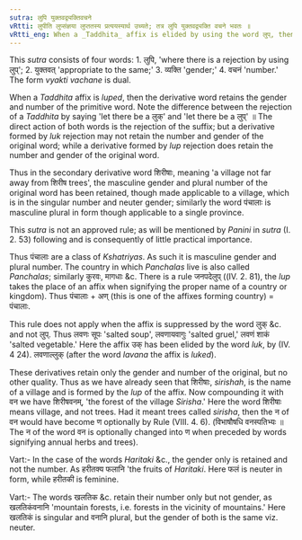 ```yaml
---
sutra: लुपि युक्तवद्व्यक्तिवचने
vRtti: लुपीति लुप्संज्ञया लुप्ततस्य प्रत्ययस्यार्थ उच्यते; तत्र लुपि युक्तवद्व्यक्ति वचने भवतः ॥
vRtti_eng: When a _Taddhita_ affix is elided by using the word लुप्, then the gender and number (of the derivative word) agree with those of the original word.
---
```

This _sutra_ consists of four words: 1. लुपि, 'where there is a rejection by using लुप्'; 2. युक्तवत् 'appropriate to the same;' 3. व्यक्ति 'gender;' 4. वचनं 'number.' The form _vyakti_ _vachane_ is dual.

When a _Taddhita_ affix is _luped_, then the derivative word retains the gender and number of the primitive word. Note the difference between the rejection of a _Taddhita_ by saying 'let there be a लुक्' and 'let there be a लुप्' ॥ The direct action of both words is the rejection of the suffix; but a derivative formed by _luk_ rejection may not retain the number and gender of the original word; while a derivative formed by _lup_ rejection does retain the number and gender of the original word.

Thus in the secondary derivative word शिरीषाः, meaning 'a village not far away from शिरीष trees', the masculine gender and plural number of the original word has been retained, though made applicable to a village, which is in the singular number and neuter gender; similarly the word पंचालाः is masculine plural in form though applicable to a single province.

This _sutra_ is not an approved rule; as will be mentioned by _Panini_ in _sutra_ (I. 2. 53) following and is consequently of little practical importance.

Thus पंचालाः are a class of _Kshatriyas_. As such it is masculine gender and plural number. The country in which _Panchalas_ live is also called _Panchalas_; similarly कुरवः, मागधाः &c. There is a rule जनपदेलुप् ((IV. 2. 81), the _lup_ takes the place of an affix when signifying the proper name of a country or kingdom). Thus पंचालाः + अण् (this is one of the affixes forming country) = पंचालाः.

This rule does not apply when the affix is suppressed by the word लुक् &c. and not लुप्. Thus लवणः सूपः 'salted soup', लवणायवागुः 'salted gruel,' लवणं शाकं 'salted vegetable.' Here the affix उक् has been elided by the word _luk_, by (IV. 4 24). लवणाल्लुक् (after the word _lavana_ the affix is _luked_).

These derivatives retain only the gender and number of the original, but no other quality. Thus as we have already seen that शिरीषाः, _sirishah_, is the name of a village and is formed by the _lup_ of the affix. Now compounding it with वन we have शिरीषवनम्, 'the forest of the village _Sirisha_.' Here the word शिरीषाः means village, and not trees. Had it meant trees called _sirisha_, then the न of वन would have become  ण optionally by Rule (VIII. 4. 6). (विभाषौषधि वनस्पतिभ्यः ॥ The न of the word वन is optionally changed into ण when preceded by words signifying annual herbs and trees).

Vart:- In the case of the words _Haritaki_ &c., the gender only is retained and not the number. As हरीतक्य फलानि 'the fruits of _Haritaki_. Here फलं is neuter in form, while हरीतकी is feminine.

Vart:- The words खलतिक &c. retain their number only but not gender, as खलतिकंवनानि 'mountain forests, i.e. forests in the vicinity of mountains.' Here खलतिकं is singular and वनानि plural, but the gender of both is the same viz. neuter.
